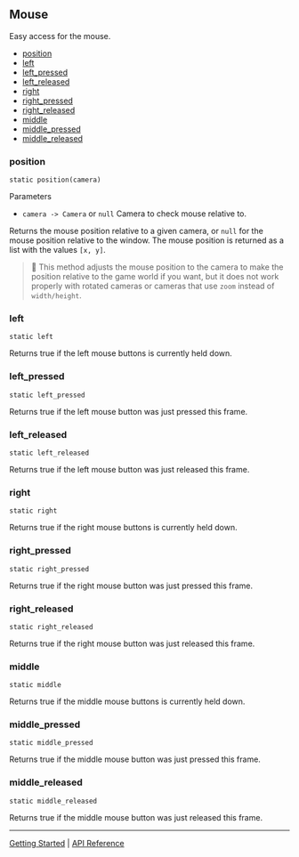 ## Mouse
Easy access for the mouse.

 + [position](#position)
 + [left](#left)
 + [left_pressed](#left_pressed)
 + [left_released](#left_released)
 + [right](#right)
 + [right_pressed](#right_pressed)
 + [right_released](#right_released)
 + [middle](#middle)
 + [middle_pressed](#middle_pressed)
 + [middle_released](#middle_released)

### position
`static position(camera)`

Parameters
 + `camera -> Camera` or `null` Camera to check mouse relative to.
 
Returns the mouse position relative to a given camera, or `null` for the mouse position
relative to the window. The mouse position is returned as a list with the values `[x, y]`.

> 📝 This method adjusts the mouse position to the camera to make the position relative to
> the game world if you want, but it does not work properly with rotated cameras or cameras
> that use `zoom` instead of `width/height`.

### left
`static left`

Returns true if the left mouse buttons is currently held down.

### left_pressed
`static left_pressed`

Returns true if the left mouse button was just pressed this frame.

### left_released
`static left_released`

Returns true if the left mouse button was just released this frame.

### right
`static right`

Returns true if the right mouse buttons is currently held down.

### right_pressed
`static right_pressed`

Returns true if the right mouse button was just pressed this frame.

### right_released
`static right_released`

Returns true if the right mouse button was just released this frame.

### middle
`static middle`

Returns true if the middle mouse buttons is currently held down.

### middle_pressed
`static middle_pressed`

Returns true if the middle mouse button was just pressed this frame.

### middle_released
`static middle_released`

Returns true if the middle mouse button was just released this frame.

-----------

[Getting Started](../GettingStarted.md) | [API Reference](../API.md)